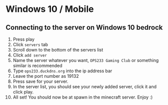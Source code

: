 # Windows 10 / Mobile

## Connecting to the server on Windows 10 bedrock

1. Press play
2. Click `servers` tab
3. Scroll down to the bottom of the servers list
4. Click `add server`
5. Name the server whatever you want, `OPS233 Gaming Club` or something similar is recommended
6. Type `ops233.duckdns.org` into the ip address bar
7. Leave the port number as 19132
8. Press save for your server.
9. In the server list, you should see your newly added server, click it and click play.
10. All set! You should now be at spawn in the minecraft server. Enjoy :)
